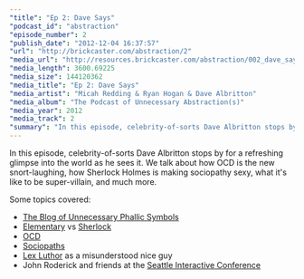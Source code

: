 ```yaml
---
"title": "Ep 2: Dave Says"
"podcast_id": "abstraction"
"episode_number": 2
"publish_date": "2012-12-04 16:37:57"
"url": "http://brickcaster.com/abstraction/2"
"media_url": "http://resources.brickcaster.com/abstraction/002_dave_says.mp3"
"media_length": 3600.69225
"media_size": 144120362
"media_title": "Ep 2: Dave Says"
"media_artist": "Micah Redding & Ryan Hogan & Dave Albritton"
"media_album": "The Podcast of Unnecessary Abstraction(s)"
"media_year": 2012
"media_track": 2
"summary": "In this episode, celebrity-of-sorts Dave Albritton stops by for a refreshing glimpse into the world as he sees it. We talk about how OCD is the new snort-laughing, how Sherlock Holmes is making sociopathy sexy, what it's like to be super-villain, and much more.",
---
```

In this episode, celebrity-of-sorts Dave Albritton stops by for a refreshing glimpse into the world as he sees it. We talk about how OCD is the new snort-laughing, how Sherlock Holmes is making sociopathy sexy, what it's like to be super-villain, and much more.

Some topics covered:

- [The Blog of Unnecessary Phallic Symbols](http://unnecessaryphallic.tumblr.com)
- [Elementary](http://www.imdb.com/title/tt2191671/) vs <a href="http://en.wikipedia.org/wiki/Sherlock_(TV_series)">Sherlock</a>
- [OCD](http://en.wikipedia.org/wiki/Obsessive%E2%80%93compulsive_disorder)
- [Sociopaths](http://en.wikipedia.org/wiki/Antisocial_personality_disorder)
- [Lex Luthor](http://en.wikipedia.org/wiki/Lex_Luthor) as a misunderstood nice guy
- John Roderick and friends at the [Seattle Interactive Conference](http://www.seattleinteractive.com/)
